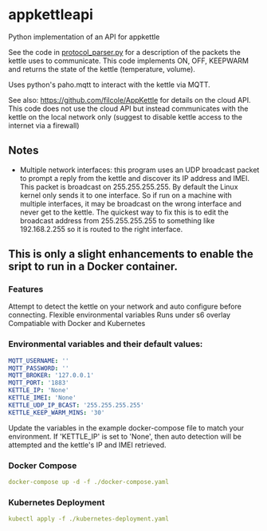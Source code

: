 # appkettleapi
Python implementation of an API for appkettle

See the code in [protocol_parser.py](protocol_parser.py) for a description of the packets the kettle uses to communicate. This code implements ON, OFF, KEEPWARM and returns the state of the kettle (temperature, volume).

Uses python's paho.mqtt to interact with the kettle via MQTT.

See also: https://github.com/filcole/AppKettle for details on the cloud API. This code does not use the cloud API but instead communicates with the kettle on the local network only (suggest to disable kettle access to the internet via a firewall)

## Notes
* Multiple network interfaces: this program uses an UDP broadcast packet to prompt a reply from the kettle and discover its IP address and IMEI. This packet is broadcast on 255.255.255.255. By default the Linux kernel only sends it to one interface. So if run on a machine with multiple interfaces, it may be broadcast on the wrong interface and never get to the kettle. The quickest way to fix this is to edit the broadcast address from 255.255.255.255 to something like 192.168.2.255 so it is routed to the right interface.

## This is only a slight enhancements to enable the sript to run in a Docker container.

### Features

Attempt to detect the kettle on your network and auto configure before connecting.
Flexible environmental variables
Runs under s6 overlay
Compatiable with Docker and Kubernetes

### Environmental variables and their default values:

```yaml
MQTT_USERNAME: ''
MQTT_PASSWORD: ''
MQTT_BROKER: '127.0.0.1'
MQTT_PORT: '1883'
KETTLE_IP: 'None'
KETTLE_IMEI: 'None'
KETTLE_UDP_IP_BCAST: '255.255.255.255'
KETTLE_KEEP_WARM_MINS: '30'
```

Update the variables in the example docker-compose file to match your environment.
If 'KETTLE_IP' is set to 'None', then auto detection will be attempted and the kettle's IP and IMEI retrieved.

### Docker Compose

```yaml
docker-compose up -d -f ./docker-compose.yaml
```

### Kubernetes Deployment

```yaml
kubectl apply -f ./kubernetes-deployment.yaml
```

